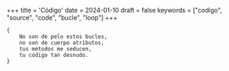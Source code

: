 +++
title = 'Código'
date = 2024-01-10
draft = false
keywords = ["codigo", "source", "code", "bucle", "loop"]
+++

	{
		No son de pelo estos bucles,
		no son de cuerpo atributos,
		tus métodos me seducen,
		tu código tan desnudo.
	}
